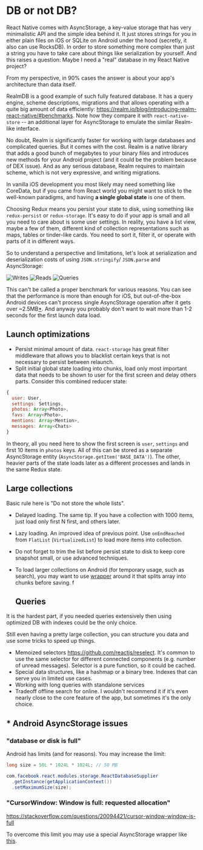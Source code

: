 # DB or not DB?

React Native comes with AsyncStorage, a key-value storage that has very minimalistic API and the simple idea behind it. It just stores strings for you in either plain files on iOS or SQLite on Android under the hood (secretly, it also can use RocksDB). In order to store something more complex than just a string you have to take care about things like serialization by yourself. And this raises a question: Maybe I need a "real" database in my React Native project?

From my perspective, in 90% cases the answer is about your app's architecture than data itself.

RealmDB is a good example of such fully featured database. It has a query engine, scheme descriptions, migrations and that allows operating with a quite big amount of data efficiently: <https://realm.io/blog/introducing-realm-react-native/#benchmarks>. Note how they compare it with `react-native-store` -- an additional layer for AsyncStorage to emulate the similar Realm-like interface.

No doubt, Realm is significantly faster for working with large databases and complicated queries. But it comes with the cost. Realm is a native library that adds a good bunch of megabytes to your binary files and introduces new methods for your Android project (and it could be the problem because of DEX issue). And as any serious database, Realm requires to maintain scheme, which is not very expressive, and writing migrations.

In vanilla iOS development you most likely may need something like CoreData, but if you came from React world you might want to stick to the well-known paradigms, and having **a single global state** is one of them.

Choosing Redux means you persist your state to disk, using something like `redux-persist` or `redux-storage`. It's easy to do if your app is small and all you need to care about is some user settings. In reality, you have a list view, maybe a few of them, different kind of collection representations such as maps, tables or tinder-like cards. You need to sort it, filter it, or operate with parts of it in different ways.

So to understand a perspective and limitations, let's look at serialization and deserialization costs of using `JSON.stringify`/ `JSON.parse` and AsyncStorage:

![Writes](https://raw.githubusercontent.com/ptmt/using-async-storage-in-react-native/master/report/writes.png)
![Reads](https://raw.githubusercontent.com/ptmt/using-async-storage-in-react-native/master/report/reads.png)
![Queries](https://raw.githubusercontent.com/ptmt/using-async-storage-in-react-native/master/report/queries.png)

This can't be called a proper benchmark for various reasons. You can see that the performance is more than enough for iOS, but out-of-the-box Android devices can't process single AsyncStorage operation after it gets over ~2.5MB[*](https://github.com/ptmt/using-async-storage-in-react-native#-android-asyncstorage-issues). And anyway you probably don't want to wait more than 1-2 seconds for the first launch data load.

## Launch optimizations

- Persist minimal amount of data. `react-storage` has great filter middleware that allows you to blacklist certain keys that is not necessary to persist between relaunch.
- Split initial global state loading into chunks, load only most important data that needs to be shown to user for the first screen and delay others parts. Consider this combined reducer state:

```javascript
{
  user: User,
  settings: Settings,
  photos: Array<Photo>,
  favs: Array<Photo>,
  mentions: Array<Mention>,
  messages: Array<Chats>
}
```

In theory, all you need here to show the first screen is `user`, `settings` and first 10 items in `photos` keys. All of this can be stored as a separate AsyncStorage entity (`AsyncStorage.getItem('BASE_DATA')`). The other, heavier parts of the state loads later as a different processes and lands in the same Redux state.

## Large collections

Basic rule here is "Do not store the whole lists".

- Delayed loading. The same tip. If you have a collection with 1000 items, just load only first N first, and others later.
- Lazy loading. An improved idea of previous point. Use `onEndReached` from `FlatList` (`VirtualizedList`) to load more items into collection.
- Do not forget to trim the list before persist state to disk to keep core snapshot small, or use advanced techniques.
- To load larger collections on Android (for temporary usage, such as search), you may want to use [wrapper](https://github.com/ptmt/using-async-storage-in-react-native/blob/master/AsyncStorageArrayWrapper.js) around it that splits array into chunks before saving. f

  ## Queries

It is the hardest part, if you needed queries extensively then using optimized DB with indexes could be the only choice.

Still even having a pretty large collection, you can structure you data and use some tricks to speed up things.

- Memoized selectors <https://github.com/reactjs/reselect>. It's common to use the same selector for different connected components (e.g. number of unread messages). Selector is a pure function, so it could be cached.
- Special data structures, like a hashmap or a binary tree. Indexes that can serve you in limited use cases.
- Working with long queries with standalone services
- Tradeoff offline search for online. I wouldn't recommend it if it's even nearly close to the core feature of the app, but sometimes it's the only choice.

## * Android AsyncStorage issues

### "database or disk is full"

Android has limits (and for reasons). You may increase the limit:

```java
long size = 50L * 1024L * 1024L; // 50 MB

com.facebook.react.modules.storage.ReactDatabaseSupplier
  .getInstance(getApplicationContext())
  .setMaximumSize(size);
```

### "CursorWindow: Window is full: requested allocation"

<https://stackoverflow.com/questions/20094421/cursor-window-window-is-full>

To overcome this limit you may use a special AsyncStorage wrapper like [this](https://github.com/ptmt/using-async-storage-in-react-native/blob/master/AsyncStorageArrayWrapper.js).
